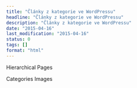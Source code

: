 ```yaml
---
title: "Články z kategorie ve WordPressu"
headline: "Články z kategorie ve WordPressu"
description: "Články z kategorie ve WordPressu"
date: "2015-04-16"
last_modification: "2015-04-16"
status: 0
tags: []
format: "html"
---
```


Hierarchical Pages

Categories Images